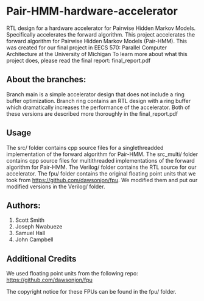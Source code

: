 # Pair-HMM-hardware-accelerator
RTL design for a hardware accelerator for Pairwise Hidden Markov Models. Specifically accelerates the forward algorithm.
This project accelerates the forward algorithm for Pairwise Hidden Markov Models (Pair-HMM).
This was created for our final project in EECS 570: Parallel Computer Architecture at the University of Michigan
To learn more about what this project does, please read the final report: final_report.pdf

## About the branches:
Branch main is a simple accelerator design that does not include a ring buffer optimization.
Branch ring contains an RTL design with a ring buffer which dramatically increases the performance of the accelerator.
Both of these versions are described more thoroughly in the final_report.pdf

## Usage
The src/ folder contains cpp source files for a singlethreadded implementation of the forward algorithm for Pair-HMM.
The src_multi/ folder contains cpp source files for multithreaded implementations of the forward algorithm for Pair-HMM.
The Verilog/ folder contains the RTL source for our accelerator.
The fpu/ folder contains the original floating point units that we took from https://github.com/dawsonjon/fpu. We modified them and put our modified versions in the Verilog/ folder.


## Authors:
1. Scott Smith
2. Joseph Nwabueze
3. Samuel Hall
4. John Campbell

## Additional Credits
We used floating point units from the following repo:
https://github.com/dawsonjon/fpu

The copyright notice for these FPUs can be found in the fpu/ folder.
